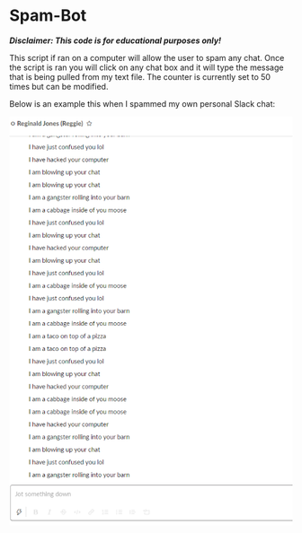 # Spam-Bot
_**Disclaimer: This code is for educational purposes only!**_

This script if ran on a computer will allow the user to spam any chat. Once the script is ran you will click on any chat box and it will type the message that is being pulled from my text file. The counter is currently set to 50 times but can be modified.

Below is an example this when I spammed my own personal Slack chat:

![Slack](https://github.com/rjones18/Images/blob/main/spam_slack.png)


